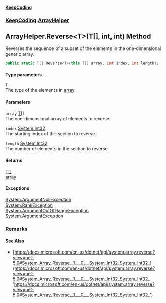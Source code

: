 #### [KeepCoding](index.md 'index')
### [KeepCoding](KeepCoding.md 'KeepCoding').[ArrayHelper](ArrayHelper.md 'KeepCoding.ArrayHelper')
## ArrayHelper.Reverse&lt;T&gt;(T[], int, int) Method
Reverses the sequence of a subset of the elements in the one-dimensional generic array.  
```csharp
public static T[] Reverse<T>(this T[] array, int index, int length);
```
#### Type parameters
<a name='KeepCoding.ArrayHelper.Reverse.T.(T...int.int).T'></a>
`T`  
The type of the elements in [array](ArrayHelper.Reverse.KW.oPt.+qqZrYlXka3w9OQ.md#KeepCoding.ArrayHelper.Reverse.T.(T...int.int).array 'KeepCoding.ArrayHelper.Reverse&lt;T&gt;(T[], int, int).array').
  
#### Parameters
<a name='KeepCoding.ArrayHelper.Reverse.T.(T...int.int).array'></a>
`array` [T](ArrayHelper.Reverse.KW.oPt.+qqZrYlXka3w9OQ.md#KeepCoding.ArrayHelper.Reverse.T.(T...int.int).T 'KeepCoding.ArrayHelper.Reverse&lt;T&gt;(T[], int, int).T')[[]](https://docs.microsoft.com/en-us/dotnet/api/System.Array 'System.Array')  
The one-dimensional array of elements to reverse.
  
<a name='KeepCoding.ArrayHelper.Reverse.T.(T...int.int).index'></a>
`index` [System.Int32](https://docs.microsoft.com/en-us/dotnet/api/System.Int32 'System.Int32')  
The starting index of the section to reverse.
  
<a name='KeepCoding.ArrayHelper.Reverse.T.(T...int.int).length'></a>
`length` [System.Int32](https://docs.microsoft.com/en-us/dotnet/api/System.Int32 'System.Int32')  
The number of elements in the section to reverse.
  
#### Returns
[T](ArrayHelper.Reverse.KW.oPt.+qqZrYlXka3w9OQ.md#KeepCoding.ArrayHelper.Reverse.T.(T...int.int).T 'KeepCoding.ArrayHelper.Reverse&lt;T&gt;(T[], int, int).T')[[]](https://docs.microsoft.com/en-us/dotnet/api/System.Array 'System.Array')  
[array](ArrayHelper.Reverse.KW.oPt.+qqZrYlXka3w9OQ.md#KeepCoding.ArrayHelper.Reverse.T.(T...int.int).array 'KeepCoding.ArrayHelper.Reverse&lt;T&gt;(T[], int, int).array')
#### Exceptions
[System.ArgumentNullException](https://docs.microsoft.com/en-us/dotnet/api/System.ArgumentNullException 'System.ArgumentNullException')  
[System.RankException](https://docs.microsoft.com/en-us/dotnet/api/System.RankException 'System.RankException')  
[System.ArgumentOutOfRangeException](https://docs.microsoft.com/en-us/dotnet/api/System.ArgumentOutOfRangeException 'System.ArgumentOutOfRangeException')  
[System.ArgumentException](https://docs.microsoft.com/en-us/dotnet/api/System.ArgumentException 'System.ArgumentException')  
### Remarks
#### See Also
- [https://docs.microsoft.com/en-us/dotnet/api/system.array.reverse?view=net-5.0#System_Array_Reverse__1___0___System_Int32_System_Int32_](https://docs.microsoft.com/en-us/dotnet/api/system.array.reverse?view=net-5.0#System_Array_Reverse__1___0___System_Int32_System_Int32_ 'https://docs.microsoft.com/en-us/dotnet/api/system.array.reverse?view=net-5.0#System_Array_Reverse__1___0___System_Int32_System_Int32_')
